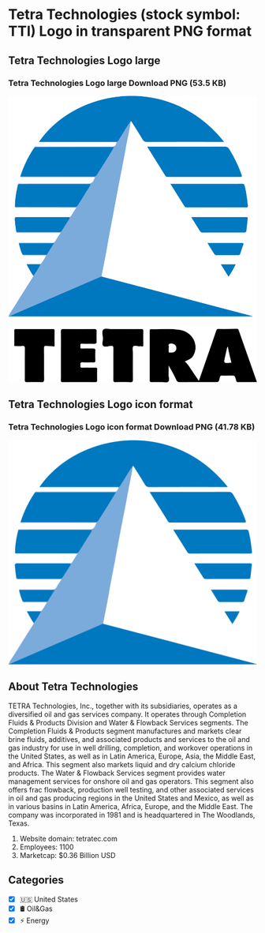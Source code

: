 # Tetra Technologies (stock symbol: TTI) Logo in transparent PNG format

## Tetra Technologies Logo large

### Tetra Technologies Logo large Download PNG (53.5 KB)

![Tetra Technologies Logo large Download PNG (53.5 KB)](/img/orig/TTI_BIG-2e91cc09.png)

## Tetra Technologies Logo icon format

### Tetra Technologies Logo icon format Download PNG (41.78 KB)

![Tetra Technologies Logo icon format Download PNG (41.78 KB)](/img/orig/TTI-abfcc047.png)

## About Tetra Technologies

TETRA Technologies, Inc., together with its subsidiaries, operates as a diversified oil and gas services company. It operates through Completion Fluids & Products Division and Water & Flowback Services segments. The Completion Fluids & Products segment manufactures and markets clear brine fluids, additives, and associated products and services to the oil and gas industry for use in well drilling, completion, and workover operations in the United States, as well as in Latin America, Europe, Asia, the Middle East, and Africa. This segment also markets liquid and dry calcium chloride products. The Water & Flowback Services segment provides water management services for onshore oil and gas operators. This segment also offers frac flowback, production well testing, and other associated services in oil and gas producing regions in the United States and Mexico, as well as in various basins in Latin America, Africa, Europe, and the Middle East. The company was incorporated in 1981 and is headquartered in The Woodlands, Texas.

1. Website domain: tetratec.com
2. Employees: 1100
3. Marketcap: $0.36 Billion USD


## Categories
- [x] 🇺🇸 United States
- [x] 🛢 Oil&Gas
- [x] ⚡ Energy
